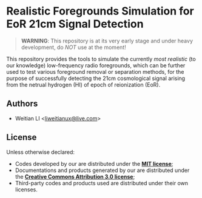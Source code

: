 Realistic Foregrounds Simulation for EoR 21cm Signal Detection
==============================================================

> **WARNING**:
> This repository is at its very early stage and under heavy development,
> do *NOT* use at the moment!

This repository provides the tools to simulate the currently *most realistic*
(to our knowledge) low-frequency radio foregrounds, which can be further
used to test various foreground removal or separation methods, for the
purpose of successfully detecting the 21cm cosmological signal arising
from the netrual hydrogen (HI) of epoch of reionization (EoR).


Authors
-------
* Weitian LI <[liweitianux@live.com](mailto:liweitianux@live.com)>


License
-------
Unless otherwise declared:

* Codes developed by our are distributed under the **[MIT license](https://opensource.org/licenses/mit-license.php)**;
* Documentations and products generated by our are distributed under the **[Creative Commons Attribution 3.0 license](https://creativecommons.org/licenses/by/3.0/us/deed.en_US)**;
* Third-party codes and products used are distributed under their own licenses.

